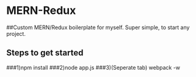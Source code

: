 # MERN-Redux
##Custom MERN/Redux boilerplate for myself. Super simple, to start any project.
  
  ## Steps to get started
###1)npm install
###2)node app.js
###3)(Seperate tab) webpack -w
